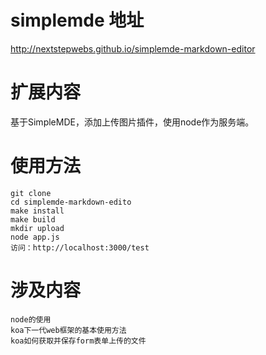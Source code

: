 # simplemde 地址
http://nextstepwebs.github.io/simplemde-markdown-editor 

# 扩展内容
基于SimpleMDE，添加上传图片插件，使用node作为服务端。

# 使用方法
```
git clone 
cd simplemde-markdown-edito
make install
make build
mkdir upload
node app.js
访问：http://localhost:3000/test

```


# 涉及内容
```
node的使用
koa下一代web框架的基本使用方法
koa如何获取并保存form表单上传的文件
```

